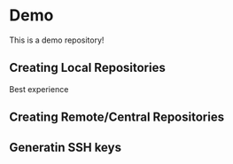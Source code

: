 # Demo
This is a demo repository!
## Creating Local Repositories
Best experience
## Creating Remote/Central Repositories
## Generatin SSH keys